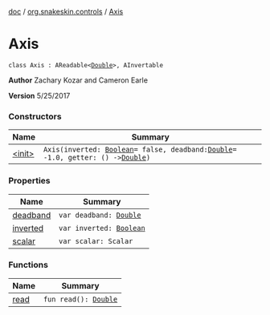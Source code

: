 [doc](../../index.md) / [org.snakeskin.controls](../index.md) / [Axis](./index.md)

# Axis

`class Axis : AReadable<`[`Double`](https://kotlinlang.org/api/latest/jvm/stdlib/kotlin/-double/index.html)`>, AInvertable`

**Author**
Zachary Kozar and Cameron Earle

**Version**
5/25/2017

### Constructors

| Name | Summary |
|---|---|
| [&lt;init&gt;](-init-.md) | `Axis(inverted: `[`Boolean`](https://kotlinlang.org/api/latest/jvm/stdlib/kotlin/-boolean/index.html)` = false, deadband: `[`Double`](https://kotlinlang.org/api/latest/jvm/stdlib/kotlin/-double/index.html)` = -1.0, getter: () -> `[`Double`](https://kotlinlang.org/api/latest/jvm/stdlib/kotlin/-double/index.html)`)` |

### Properties

| Name | Summary |
|---|---|
| [deadband](deadband.md) | `var deadband: `[`Double`](https://kotlinlang.org/api/latest/jvm/stdlib/kotlin/-double/index.html) |
| [inverted](inverted.md) | `var inverted: `[`Boolean`](https://kotlinlang.org/api/latest/jvm/stdlib/kotlin/-boolean/index.html) |
| [scalar](scalar.md) | `var scalar: Scalar` |

### Functions

| Name | Summary |
|---|---|
| [read](read.md) | `fun read(): `[`Double`](https://kotlinlang.org/api/latest/jvm/stdlib/kotlin/-double/index.html) |
